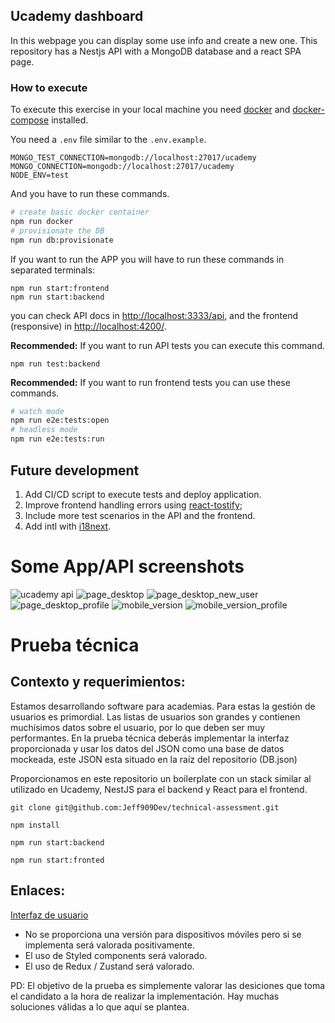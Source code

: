 ## Ucademy dashboard

In this webpage you can display some use info and create a new one. This repository has a Nestjs API with a MongoDB database and a react SPA page.

### How to execute

To execute this exercise in your local machine you need [docker](https://www.docker.com/) and [docker-compose](https://docs.docker.com/compose/) installed. 

You need a `.env` file similar to the `.env.example`.

```
MONGO_TEST_CONNECTION=mongodb://localhost:27017/ucademy
MONGO_CONNECTION=mongodb://localhost:27017/ucademy
NODE_ENV=test
```

And you have to run these commands.

```bash
# create basic docker container
npm run docker
# provisionate the DB
npm run db:provisionate
```

If you want to run the APP you will have to run these commands in separated terminals:

```
npm run start:frontend
npm run start:backend
```

you can check API docs in [http://localhost:3333/api](http://localhost:3333/api), and the frontend (responsive) in [http://localhost:4200/](http://localhost:4200/).

**Recommended:** If you want to run API tests you can execute this command.

```
npm run test:backend
```

**Recommended:** If you want to run frontend tests you can use these commands.

```bash
# watch mode
npm run e2e:tests:open
# headless mode
npm run e2e:tests:run
```

## Future development

1. Add CI/CD script to execute tests and deploy application.
2. Improve frontend handling errors using [react-tostify](https://github.com/fkhadra/react-toastify);
3. Include more test scenarios in the API and the frontend.
4. Add intl with [i18next](https://www.i18next.com/).

# Some App/API screenshots

![ucademy api](https://raw.githubusercontent.com/kevinccbsg/mini-dashboard-nest-react/main/images/backend_swagger.png "ucademy api")
![page_desktop](https://raw.githubusercontent.com/kevinccbsg/mini-dashboard-nest-react/main/images/page_desktop.png "page_desktop")
![page_desktop_new_user](https://raw.githubusercontent.com/kevinccbsg/mini-dashboard-nest-react/main/images/page_desktop_new_user.png "page_desktop_new_user")
![page_desktop_profile](https://raw.githubusercontent.com/kevinccbsg/mini-dashboard-nest-react/main/images/page_desktop_profile.png "page_desktop_profile")
![mobile_version](https://raw.githubusercontent.com/kevinccbsg/mini-dashboard-nest-react/main/images/mobile_version.png "mobile_version")
![mobile_version_profile](https://raw.githubusercontent.com/kevinccbsg/mini-dashboard-nest-react/main/images/mobile_version_profile.png "mobile_version_profile")

# Prueba técnica

## Contexto y requerimientos:

Estamos desarrollando software para academias. Para estas la gestión de usuarios es primordial.
Las listas de usuarios son grandes y contienen muchísimos datos sobre el usuario,
por lo que deben ser muy performantes. En la prueba técnica deberás implementar la interfaz proporcionada y
usar los datos del JSON como una base de datos mockeada, este JSON esta situado en la raíz del repositorio (DB.json)

Proporcionamos en este repositorio un boilerplate con un stack similar al utilizado en Ucademy, NestJS para el backend y React para
el frontend.

`git clone git@github.com:Jeff909Dev/technical-assessment.git`

`npm install`

`npm run start:backend`

`npm run start:fronted`

## Enlaces:

[Interfaz de usuario](https://www.figma.com/file/n7HkjhcVD6dZISm9fu5FNG/Prueba-T%C3%A9cnica?node-id=0%3A1)

- No se proporciona una versión para dispositivos móviles pero si se implementa será valorada positivamente.
- El uso de Styled components será valorado.
- El uso de Redux / Zustand será valorado.


PD: El objetivo de la prueba es simplemente valorar las desiciones que toma el candidato a la hora de realizar la implementación. Hay muchas soluciones válidas a lo que aquí se plantea.


